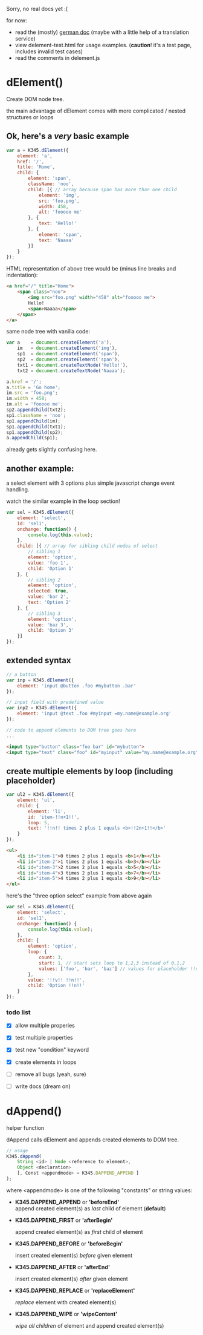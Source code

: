 
Sorry, no real docs yet :(

for now:
* read the (mostly) [german doc](http://javascript.knrs.de/K345/delement/)
  (maybe with a little help of a translation service)
* view delement-test.html for usage examples.  (**caution**! it's a test page, includes invalid test cases)
* read the comments in delement.js


# dElement()
Create DOM node tree.

the main advantage of dElement comes with more complicated / nested structures or loops

## Ok, here's  a _very_ basic example

```javascript
var a = K345.dElement({
    element: 'a',
    href: '/',
    title: 'Home',
    child: {
        element: 'span',
        className: 'noo',
        child: [{ // array because span has more than one child
            element: 'img',
            src: 'foo.png',
            width: 458,
            alt: 'fooooo me'
        }, {
            text: 'Hello!'
        }, {
            element: 'span',
            text: 'Naaaa'
        }]
    }
});
```
HTML representation of above tree would be (minus line breaks and indentation):

```html
<a href="/" title="Home">
    <span class="noo">
        <img src="foo.png" width="458" alt="fooooo me">
        Hello!
        <span>Naaaa</span>
    </span>
</a>
```

same node tree with vanilla code:

```javascript
var a    = document.createElement('a'),
    im   = document.createElement('img'),
    sp1  = document.createElement('span'),
    sp2  = document.createElement('span'),
    txt1 = document.createTextNode('Hello!'),
    txt2 = document.createTextNode('Naaaa');

a.href = '/';
a.title = 'Go home';
im.src = 'foo.png';
im.width = 458;
im.alt = 'fooooo me';
sp2.appendChild(txt2);
sp1.className = 'noo';
sp1.appendChild(im);
sp1.appendChild(txt1);
sp1.appendChild(sp2);
a.appendChild(sp1);
```
already gets slightly confusing here.

## another example:

a select element with 3 options plus simple javascript change event handling.

watch the similar example in the loop section!

```javascript
var sel = K345.dElement({
    element: 'select',
    id: 'sel1',
    onchange: function() {
        console.log(this.value);
    },
    child: [{ // array for sibling child nodes of select
        // sibling 1
        element: 'option',
        value: 'foo 1',
        child: 'Option 1'
    }, {
        // sibling 2
        element: 'option',
        selected: true,
        value: 'bar 2',
        text: 'Option 2'
    }, {
        // sibling 3
        element: 'option',
        value: 'baz 3',
        child: 'Option 3'
    }]
});
```

## extended syntax
```javascript
// a button
var inp = K345.dElement({
    element: 'input @button .foo #mybutton .bar'
});

// input field with predefined value
var inp2 = K345.dElement({
    element: 'input @text .foo #myinput =my.name@example.org'
});

// code to append elements to DOM tree goes here
...
```
```html
<input type="button" class="foo bar" id="mybutton">
<input type="text" class="foo" id="myinput" value="my.name@example.org">
```

## create multiple elements by loop (including placeholder)
```javascript
var ul2 = K345.dElement({
    element: 'ul',
    child: {
        element: 'li',
        id: 'item-!!n+1!!',
        loop: 5,
        text: '!!n!! times 2 plus 1 equals <b>!!2n+1!!</b>'
    }
});
```
```html
<ul>
    <li id="item-1">0 times 2 plus 1 equals <b>1</b></li>
    <li id="item-2">1 times 2 plus 1 equals <b>3</b></li>
    <li id="item-3">2 times 2 plus 1 equals <b>5</b></li>
    <li id="item-4">3 times 2 plus 1 equals <b>7</b></li>
    <li id="item-5">4 times 2 plus 1 equals <b>9</b></li>
</ul>
```

here's the "three option select" example from above again
```javascript
var sel = K345.dElement({
    element: 'select',
    id: 'sel1',
    onchange: function() {
        console.log(this.value);
    },
    child: {
        element: 'option',
        loop: {
            count: 3,
            start: 1, // start sets loop to 1,2,3 instead of 0,1,2
            values: ['foo', 'bar', 'baz'] // values for placeholder !!v!!
        },
        value: '!!v!! !!n!!',
        child: 'Option !!n!!'
    }
});
```

### todo list
- [X] allow multiple properies
- [X] test multiple properties
- [X] test new "condition" keyword
- [X] create elements in loops
- [ ] remove all bugs (yeah, sure)
- [ ] write docs (dream on)


# dAppend()
helper function

dAppend calls dElement and appends created elements to DOM tree.

```javascript
// usage
K345.dAppend(
    String <id> | Node <reference to element>,
    Object <declaration>
    [, Const <appendmode> = K345.DAPPEND_APPEND ]
);
```

where &lt;appendmode> is one of the following "constants" or string values:

* __K345.DAPPEND_APPEND__  or __'beforeEnd'__
<br>    append created element(s) as _last_ child of element (__default__)

* __K345.DAPPEND_FIRST__   or __'afterBegin'__

    append created element(s) as _first_ child of element

* __K345.DAPPEND_BEFORE__  or __'beforeBegin'__

    insert created element(s) _before_ given element

* __K345.DAPPEND_AFTER__   or __'afterEnd'__

    insert created element(s) _after_ given element

* __K345.DAPPEND_REPLACE__ or __'replaceElement'__

    _replace_ element with created element(s)

* __K345.DAPPEND_WIPE__    or __'wipeContent'__

    _wipe all children_ of element and append created element(s)



